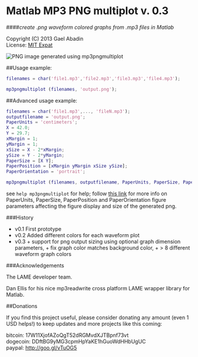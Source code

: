 Matlab MP3 PNG multiplot v. 0.3
===============================

####*create .png waveform colored graphs from .mp3 files in Matlab*

 Copyright (C) 2013 Gael Abadin<br/>
 License: [MIT Expat](https://github.com/elcodedocle/matlabmp3pngmultiplot/blob/master/LICENSE)

 ![PNG image generated using mp3pngmultiplot](http://i.imgur.com/QOChM0t.png "This is a png image generated from multiple mp3 sources using mp3pngmultiplot Matlab tool")

 
##Usage example:

```matlab
filenames = char('file1.mp3','file2.mp3','file3.mp3','file4.mp3');

mp3pngmultiplot (filenames, 'output.png');
```

##Advanced usage example:

```matlab
filenames = char('file1.mp3',..., 'fileN.mp3');
outputfilename = 'output.png';
PaperUnits = 'centimeters';
X = 42.0;
Y = 29.7;
xMargin = 1;
yMargin = 1;
xSize = X - 2*xMargin;
ySize = Y - 2*yMargin;
PaperSize = [X Y];
PaperPosition = [xMargin yMargin xSize ySize];
PaperOrientation = 'portrait';

mp3pngmultiplot (filenames, outputfilename, PaperUnits, PaperSize, PaperPosition, PaperOrientation);
```


see `help mp3pngmultiplot` for help; follow [this link](http://www.mathworks.com/help/matlab/ref/figure_props.html) for more info on PaperUnits, PaperSize, PaperPosition and PaperOrientation figure parameters affecting the figure display and size of the generated png.

###History

* v0.1 First prototype
* v0.2 Added different colors for each waveform plot
* v0.3 + support for png output sizing using optional graph dimension parameters, + fix graph color matches background color, + > 8 different waveform graph colors

###Acknowledgements

The LAME developer team.

Dan Ellis for his nice mp3readwrite cross platform LAME wrapper library for Matlab.

##Donations

If you find this project useful, please consider donating any amount (even 1 USD helps!) to keep updates and more projects like this coming:

bitcoin: 17W11XjofAZoQgT52dRGMvdXJTBpnf73vt  
dogecoin: DDftBG9yMG3cpmHpYaKE1hGuoWdHHbUgUC  
paypal: http://goo.gl/vTuOG5
